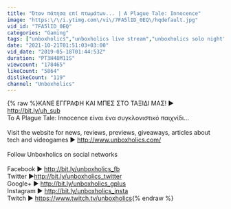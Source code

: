 ```yaml
---
title: "Όταν πάτησα επί πτωμάτων... | A Plague Tale: Innocence"
image: "https:\/\/i.ytimg.com\/vi\/7FA5lID_0EQ\/hqdefault.jpg"
vid_id: "7FA5lID_0EQ"
categories: "Gaming"
tags: ["unboxholics","unboxholics live stream","unboxholics solo night"]
date: "2021-10-21T01:51:03+03:00"
vid_date: "2019-05-18T01:44:53Z"
duration: "PT3H48M11S"
viewcount: "178465"
likeCount: "5864"
dislikeCount: "119"
channel: "Unboxholics"
---
```

{% raw %}KANE ΕΓΓΡΑΦΗ ΚΑΙ ΜΠΕΣ ΣΤΟ ΤΑΞΙΔΙ ΜΑΣ! ► <a rel="nofollow" target="blank" href="http://bit.ly/uh_sub">http://bit.ly/uh_sub</a><br />Το A Plague Tale: Innocence είναι ένα συγκλονιστικό παιχνίδι...<br /><br />Visit the website for news, reviews, previews, giveaways, articles about tech and videogames ► <a rel="nofollow" target="blank" href="http://www.unboxholics.com/">http://www.unboxholics.com/</a><br /><br />Follow Unboxholics on social networks<br /><br />Facebook ► <a rel="nofollow" target="blank" href="http://bit.ly/unboxholics_fb">http://bit.ly/unboxholics_fb</a><br />Twitter ►<a rel="nofollow" target="blank" href="http://bit.ly/unboxholics_twitter">http://bit.ly/unboxholics_twitter</a><br />Google+ ► <a rel="nofollow" target="blank" href="http://bit.ly/unboxholics_gplus">http://bit.ly/unboxholics_gplus</a><br />Instagram ► <a rel="nofollow" target="blank" href="http://bit.ly/unboxholics_insta">http://bit.ly/unboxholics_insta</a><br />Twitch ► <a rel="nofollow" target="blank" href="https://www.twitch.tv/unboxholics">https://www.twitch.tv/unboxholics</a>{% endraw %}
